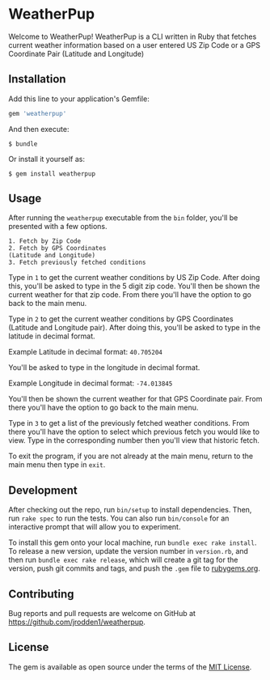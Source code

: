 # WeatherPup

Welcome to WeatherPup!  WeatherPup is a CLI written in Ruby that fetches current weather information based on a user entered US Zip Code or a GPS Coordinate Pair (Latitude and Longitude)

## Installation

Add this line to your application's Gemfile:

```ruby
gem 'weatherpup'
```

And then execute:

    $ bundle

Or install it yourself as:

    $ gem install weatherpup

## Usage

After running the `weatherpup` executable from the `bin` folder, you'll be presented with a few options.

```
1. Fetch by Zip Code
2. Fetch by GPS Coordinates
(Latitude and Longitude)
3. Fetch previously fetched conditions
```

Type in `1` to get the current weather conditions by US Zip Code.  After doing this, you'll be asked to type in the 5 digit zip code.  You'll then be shown the current weather for that zip code.  From there you'll have the option to go back to the main menu.

Type in `2` to get the current weather conditions by GPS Coordinates (Latitude and Longitude pair).  After doing this, you'll be asked to type in the latitude in decimal format. 

Example Latitude in decimal format: `40.705204` 

You'll be asked to type in the longitude in decimal format. 

Example Longitude in decimal format: `-74.013845`

You'll then be shown the current weather for that GPS Coordinate pair.  From there you'll have the option to go back to the main menu.

Type in `3` to get a list of the previously fetched weather conditions.  From there you'll have the option to select which previous fetch you would like to view.  Type in the corresponding number then you'll view that historic fetch. 

To exit the program, if you are not already at the main menu, return to the main menu then type in `exit`.

## Development

After checking out the repo, run `bin/setup` to install dependencies. Then, run `rake spec` to run the tests. You can also run `bin/console` for an interactive prompt that will allow you to experiment.

To install this gem onto your local machine, run `bundle exec rake install`. To release a new version, update the version number in `version.rb`, and then run `bundle exec rake release`, which will create a git tag for the version, push git commits and tags, and push the `.gem` file to [rubygems.org](https://rubygems.org).

## Contributing

Bug reports and pull requests are welcome on GitHub at https://github.com/jrodden1/weatherpup.

## License

The gem is available as open source under the terms of the [MIT License](https://opensource.org/licenses/MIT).
